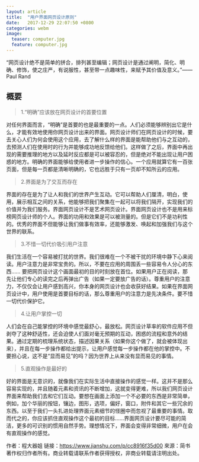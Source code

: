 ```yaml
---
layout: article
title:  "用户界面网页设计原则"
date:   2017-12-29 22:07:50 +0800
categories: webm 
image:
  teaser: computer.jpg
  feature: computer.jpg
---
```


“网页设计绝不是简单的拼合，排列甚至编辑；网页设计是通过阐明，简化、明确、修饰，使之庄严，有说服性，甚至带一点趣味性，来赋予其价值及意义。”——Paul Rand

## 概要
>  1.“明确”应该放在网页设计的首要位置

对任何界面而言，“明确”是首要的也是最重要的一点。人们必须能够辨别出它是什么，才能有效地使用你网页设计出来的界面。网页设计师们在网页设计的时候，要去关心人们为何会使用这个应用，去了解什么样的界面是能帮助他们与之互动的，去预测人们在使用时的行为并能够成功地反馈给他们。这样做了之后，界面中再出现的需要推理的地方以及延时反应都是可以被容忍的，但是绝对不能出现让用户困惑的地方。明确的界面能够给使用者进一步操作的信心。一个应用就算它有一百张页面，但是每一页都是清晰明确的，它也远胜于只有一页却不知所云的应用。

>  2.界面是为了交互而存在

界面的存在是为了让人和我们的世界产生互动。它可以帮助人们厘清，明白，使用，展示相互之间的关系，他能够把我们聚集在一起可以将我们隔开，实现我们的价值并为我们服务。界面网页设计不是艺术网页设计。界面网页设计也不是用来标榜网页设计师的个人。界面的功用和效果是可以被测量的。但是它们不是功利性的。优秀的界面不但能够让我们做事有效率，还能够激发、唤起和加强我们与这个世界的联系。

>  3.不惜一切代价吸引用户注意

我们生活在一个容易被打扰的世界。我们很难在一个不被干扰的环境中静下心来阅读。用户注意力是非常宝贵的。所以，不要在应用的周围丢一些容易令人分心的东西……
要把网页设计这个画面最初的目的时刻放在首位。如果用户正在阅读，那先让他们专心的读完之后再弹出广告（如果一定要放广告的话）。尊重用户的注意力，不仅仅会让用户感到高兴，你本身的网页设计也会收获好结果。如果在界面网页设计中，用户使用是首要目标的话，那么尊重用户的注意力是先决条件。要不惜一切代价保护它。

>  4.让用户掌控一切

人们会在自己能掌控的环境中感觉最舒心，最放松。网页设计草率的软件应用不但剥夺了这种舒适性，还会迫使人们面对毫无预期的互动，困惑的流程和意外的结果。通过定期的梳理系统状态，描述因果关系（如果你这个做了，就会被体现出来），并且在每一步操作都给出提示，让用户感觉每一步操作都在他的掌控中。不要担心说，这不是“显而易见”的吗？因为世界上从来没有显而易见的事情。

>  5.直观操作是最好的

好的界面是无意识的，就像我们在实际生活中直接操作的感觉一样。这并不是那么容易实现的，并且随着元素和资讯的不断增加，这就变得更难，所以我们网页设计界面来帮助我们去和它们互动。要想在画面上添加一个不必要的东西是非常简单，例如，加个华丽的按钮，镶边，图形，选项，偏好，窗口，附件和其它一些冗余的东西。以至于我们一头扎进处理界面元素细节的怪圈中而忽视了最重要的事情。取而代之的，你应该抓住直观操作这个最初的目标……界面网页设计要尽可能的简洁，更多的可识别的惯用自然手势。理想情况下，界面会变得非常细微，用户在会有直观操作的感觉。




作者：程大器姐
链接：https://www.jianshu.com/p/cc8916f35d00
來源：简书
著作权归作者所有。商业转载请联系作者获得授权，非商业转载请注明出处。



